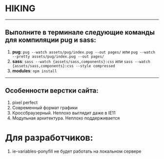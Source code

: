 # HIKING

---

## Выполните в терминале следующие команды для компиляции pug и sass:

1. **pug**: `pug --watch assets/pug/index.pug --out pages/` или `pug --watch --pretty assets/pug/index.pug --out pages/`
2. **sass**: `sass --watch {assets/sass,components}:css` или `sass --watch {assets/sass,components}:css --style compressed`
3. **modules**: `npm install`

---

## Особенности верстки сайта:

1. pixel perfect
2. Современный формат графики
3. Кроссбраузерный. Неплохо выглядит даже в IE11
4. Модульная архитектура. Неплохо поддерживается

# Для разработчиков:

1. ie-variables-ponyfill не будет работать на локальном сервере
